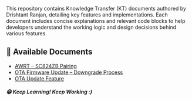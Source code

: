 This repository contains Knowledge Transfer (KT) documents authored by Drishtant Ranjan, detailing key features and implementations. Each document includes concise explanations and relevant code blocks to help developers understand the working logic and design decisions behind various features.

## 📘 Available Documents

- [AWRT – SC824ZB Pairing](docs/awrt-pairing)
- [OTA Firmware Update – Downgrade Process](docs/ota-upgrade-downgrade-process)
- [OTA Update Feature](docs/ota-update-feature)


##### 😁 Keep Learning! Keep Working :) 

